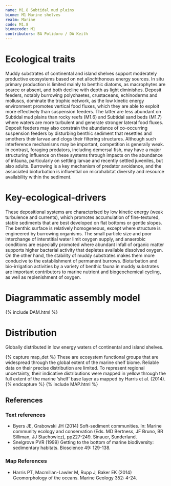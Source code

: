 ```yaml
---
name: M1.8 Subtidal mud plains
biome: M1 Marine shelves
realm: Marine
code: M1.8
biomecode: M1
contributors: BA Polidoro / DA Keith
---
```


# Ecological traits

Muddy substrates of continental and island shelves support moderately productive ecosystems based on net allochthonous energy sources. In situ primary production is limited mainly to benthic diatoms, as macrophytes are scarce or absent, and both decline with depth as light diminishes. Deposit feeders, notably burrowing polychaetes, crustaceans, echinoderms and molluscs, dominate the trophic network, as the low kinetic energy environment promotes vertical food fluxes, which they are able to exploit more effectively than suspension feeders. The latter are less abundant on Subtidal mud plains than rocky reefs (M1.6) and Subtidal sand beds (M1.7) where waters are more turbulent and generate stronger lateral food fluxes.  Deposit feeders may also constrain the abundance of co-occurring suspension feeders by disturbing benthic sediment that resettles and smothers their larvae and clogs their filtering structures. Although such interference mechanisms may be important, competition is generally weak. In contrast, foraging predators, including demersal fish, may have a major structuring influence on these systems through impacts on the abundance of infauna, particularly on settling larvae and recently settled juveniles, but also adults. Burrowing is a key mechanism of predator avoidance, and the associated bioturbation is influential on microhabitat diversity and resource availability within the sediment.

# Key-ecological-drivers

These depositional systems are characterised by low kinetic energy (weak turbulence and currents), which promotes accumulation of fine-textured, stable sediments that are best developed on flat bottoms or gentle slopes. The benthic surface is relatively homogeneous, except where structure is engineered by burrowing organisms.  The small particle size and poor interchange of interstitial water limit oxygen supply, and anaerobic conditions are especially promoted where abundant infall of organic matter supports higher bacterial activity that depletes available dissolved oxygen. On the other hand, the stability of muddy substrates makes them more conducive to the establishment of permanent burrows.  Bioturbation and bio-irrigation activities by a variety of benthic fauna in muddy substrates are important contributors to marine nutrient and biogeochemical cycling, as well as replenishment of oxygen.


# Diagrammatic assembly model

{% include DAM.html %}

# Distribution

Globally distributed in low energy waters of continental and island shelves.

{% capture map_det %} These are ecosystem functional groups that are widespread through the global extent of the marine shelf biome. Reliable data on their precise distribution are limited. To represent regional uncertainty, their indicative distributions were mapped in yellow through the full extent of the marine ‘shelf’ base layer as mapped by Harris et al. (2014). {% endcapture %}
{% include MAP.html %}

## References

### Text references

* Byers JE, Grabowski JH (2014) Soft-sediment communities. In: Marine community ecology and conservation (Eds. MD Bertness, JF Bruno, BR Silliman, JJ Stachowicz), pp227-249. Sinauer, Sunderland.
* Snelgrove PVR (1999) Getting to the bottom of marine biodiversity: sedimentary habitats. Bioscience 49: 129-138.

### Map References

* Harris PT, Macmillan-Lawler M, Rupp J, Baker EK (2014) Geomorphology of the oceans. Marine Geology 352: 4-24.
